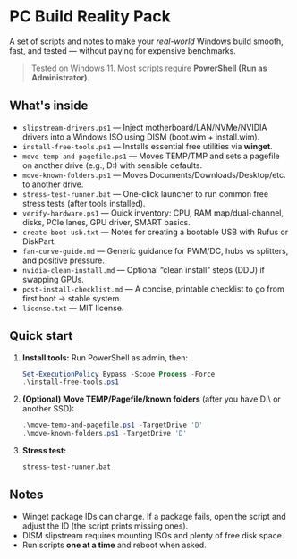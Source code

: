 # PC Build Reality Pack

A set of scripts and notes to make your *real-world* Windows build smooth, fast, and tested — without paying for expensive benchmarks.

> Tested on Windows 11. Most scripts require **PowerShell (Run as Administrator)**.

## What's inside

- `slipstream-drivers.ps1` — Inject motherboard/LAN/NVMe/NVIDIA drivers into a Windows ISO using DISM (boot.wim + install.wim).
- `install-free-tools.ps1` — Installs essential free utilities via **winget**.
- `move-temp-and-pagefile.ps1` — Moves TEMP/TMP and sets a pagefile on another drive (e.g., D:\) with sensible defaults.
- `move-known-folders.ps1` — Moves Documents/Downloads/Desktop/etc. to another drive.
- `stress-test-runner.bat` — One-click launcher to run common free stress tests (after tools installed).
- `verify-hardware.ps1` — Quick inventory: CPU, RAM map/dual-channel, disks, PCIe lanes, GPU driver, SMART basics.
- `create-boot-usb.txt` — Notes for creating a bootable USB with Rufus or DiskPart.
- `fan-curve-guide.md` — Generic guidance for PWM/DC, hubs vs splitters, and positive pressure.
- `nvidia-clean-install.md` — Optional “clean install” steps (DDU) if swapping GPUs.
- `post-install-checklist.md` — A concise, printable checklist to go from first boot → stable system.
- `license.txt` — MIT license.

## Quick start

1. **Install tools:** Run PowerShell as admin, then:
   ```powershell
   Set-ExecutionPolicy Bypass -Scope Process -Force
   .\install-free-tools.ps1
   ```

2. **(Optional) Move TEMP/Pagefile/known folders** (after you have D:\ or another SSD):
   ```powershell
   .\move-temp-and-pagefile.ps1 -TargetDrive 'D'
   .\move-known-folders.ps1 -TargetDrive 'D'
   ```

3. **Stress test:**
   ```bat
   stress-test-runner.bat
   ```

## Notes
- Winget package IDs can change. If a package fails, open the script and adjust the ID (the script prints missing ones).
- DISM slipstream requires mounting ISOs and plenty of free disk space.
- Run scripts **one at a time** and reboot when asked.
